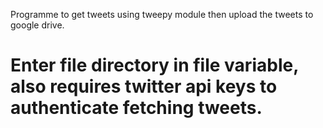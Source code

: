 Programme to get tweets using tweepy module then upload the tweets to google drive.

# Enter file directory in file variable, also requires twitter api keys to authenticate fetching tweets. 
